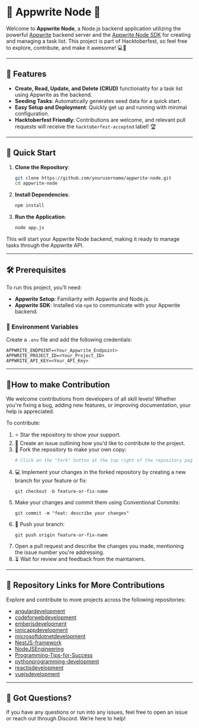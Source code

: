 # 🚀 Appwrite Node 🎉

Welcome to **Appwrite Node**, a Node.js backend application utilizing the powerful [Appwrite](https://appwrite.io/) backend server and the [Appwrite Node SDK](https://appwrite.io/docs/quick-starts/node) for creating and managing a task list. This project is part of Hacktoberfest, so feel free to explore, contribute, and make it awesome! 💻🎃

---

## 🌟 Features
- **Create, Read, Update, and Delete (CRUD)** functionality for a task list using Appwrite as the backend.
- **Seeding Tasks**: Automatically generates seed data for a quick start.
- **Easy Setup and Deployment**: Quickly get up and running with minimal configuration.
- **Hacktoberfest Friendly**: Contributions are welcome, and relevant pull requests will receive the `hacktoberfest-accepted` label! 🏆

---

## 🚀 Quick Start

1. **Clone the Repository**:
    ```bash
    git clone https://github.com/yourusername/appwrite-node.git
    cd appwrite-node
    ```

2. **Install Dependencies**:
    ```bash
    npm install
    ```

3. **Run the Application**:
    ```bash
    node app.js
    ```

This will start your Appwrite Node backend, making it ready to manage tasks through the Appwrite API.

---

## 🛠️ Prerequisites

To run this project, you’ll need:

- **Appwrite Setup**: Familiarity with Appwrite and Node.js.
- **Appwrite SDK**: Installed via `npm` to communicate with your Appwrite backend.

### 🔑 Environment Variables

Create a `.env` file and add the following credentials:

```env
APPWRITE_ENDPOINT=<Your_Appwrite_Endpoint>
APPWRITE_PROJECT_ID=<Your_Project_ID>
APPWRITE_API_KEY=<Your_API_Key>
```

---
## 🤝How to make Contribution

We welcome contributions from developers of all skill levels! Whether you're fixing a bug, adding new features, or improving documentation, your help is appreciated. 

To contribute:

1. ⭐ Star the repository to show your support.
2. 📝 Create an issue outlining how you'd like to contribute to the project.
3. 🍴 Fork the repository to make your own copy:
   ```sh
   # Click on the "Fork" button at the top right of the repository page
4. 💻 Implement your changes in the forked repository by creating a new branch for your feature or fix:
   ```
   git checkout -b feature-or-fix-name
   ```
5. Make your changes and commit them using Conventional Commits:
   ```
   git commit -m "feat: describe your changes"
   ```
6. 🔄 Push your branch:
   ```
   git push origin feature-or-fix-name
   ```
7. Open a pull request and describe the changes you made, mentioning the issue number you're addressing.
8. ⏳ Wait for review and feedback from the maintainers.

---

   ## 📂 Repository Links for More Contributions
Explore and contribute to more projects across the following repositories:

- [angulardevelopment](https://github.com/angulardevelopment)
- [codeforwebdevelopment](https://github.com/codeforwebdevelopment)
- [emberjsdevelopment](https://github.com/emberjsdevelopment)
- [ionicappdevelopment](https://github.com/ionicappdevelopment)
- [microsoftdotnetdevelopment](https://github.com/microsoftdotnetdevelopment)
- [NestJS-framework](https://github.com/NestJS-framework)
- [NodeJSEngineering](https://github.com/NodeJSEngineering)
- [Programming-Tips-for-Success](https://github.com/Programming-Tips-for-Success)
- [pythonprogramming-development](https://github.com/pythonprogramming-development)
- [reactjsdevelopment](https://github.com/reactjsdevelopment)
- [vuejsdevelopment](https://github.com/vuejsdevelopment)

---
## 🤔 Got Questions?
If you have any questions or run into any issues, feel free to open an issue or reach out through Discord. We’re here to help!
